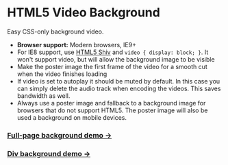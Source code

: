 # HTML5 Video Background

Easy CSS-only background video.

* **Browser support:** Modern browsers, IE9+
* For IE8 support, use [HTML5 Shiv](https://code.google.com/p/html5shiv/) and `video { display: block; }`. It won't support video, but will allow the background image to be visible
* Make the poster image the first frame of the video for a smooth cut when the video finishes loading
* If video is set to autoplay it should be muted by default. In this case you can simply delete the audio track when encoding the videos. This saves bandwidth as well. 
* Always use a poster image and fallback to a background image for browsers that do not support HTML5. The poster image will also be used a background on mobile devices.

### [Full-page background demo &rarr;](http://adamwalter.github.io/html5-video-background/video-bg.html)
### [Div background demo &rarr;](http://adamwalter.github.io/html5-video-background/video-div.html)
